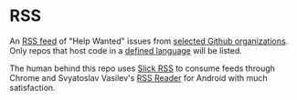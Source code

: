 # RSS

An [RSS feed](https://botonomi.github.io/rss/feed.xml) of "Help Wanted" issues from [selected Github organizations](.github/workflows/RSS.yml#L22). 
Only repos that host code in a [defined language](.github/workflows/RSS.yml#L23) will be listed.

The human behind this repo uses [Slick RSS](https://github.com/hecktarzuli/slick-rss) to consume feeds through Chrome and Svyatoslav Vasilev's [RSS Reader](https://play.google.com/store/apps/details?id=com.madsvyat.simplerssreader&hl=en_US) for Android with much satisfaction.
